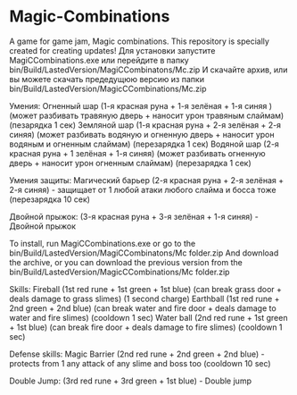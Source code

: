 # Magic-Combinations
A game for game jam, Magic combinations. This repository is specially created for creating updates!
<Russian>
Для установки запустите MagiCCombinations.exe или перейдите в папку bin/Build/LastedVersion/MagiCCombinatons/Mc.zip
И скачайте архив, или вы можете скачать предедущюю версию из папки bin/Build/LastedVersion/MagicCCombinations/Mc.zip

Умения:
Огненный шар (1-я красная руна + 1-я зелёная + 1-я синяя ) (может разбивать травяную дверь + наносит урон травяным слаймам) (пезарядка 1 сек)
Земляной шар (1-я красная руна + 2-я зелёная + 2-я синяя) (может разбивать водяную и огненную дверь + наносит урон водяным  и огненным слаймам) (перезарядка 1 сек)
Водяной шар (2-я красная руна + 1 зелёная + 1-я синяя) (может разбивать огненную дверь + наносит урон огненным слаймам) (перезарядка 1 сек)

Умения защиты:
Магический барьер (2-я красная руна + 2-я зелёная + 2-я синяя) - защищает от 1 любой атаки любого слайма и босса тоже (перезарядка 10 сек)

Двойной прыжок: (3-я красная руна + 3-я зелёная + 1-я синяя) - Двойной прыжок

<English>

To install, run MagiCCombinations.exe or go to the bin/Build/LastedVersion/MagiCCombinatons/Mc folder.zip
And download the archive, or you can download the previous version from the bin/Build/LastedVersion/MagicCCombinations/Mc folder.zip

Skills:
Fireball (1st red rune + 1st green + 1st blue) (can break grass door + deals damage to grass slimes) (1 second charge)
Earthball (1st red rune + 2nd green + 2nd blue) (can break water and fire door + deals damage to water and fire slimes) (cooldown 1 sec)
Water ball (2nd red rune + 1st green + 1st blue) (can break fire door + deals damage to fire slimes) (cooldown 1 sec)

Defense skills:
Magic Barrier (2nd red rune + 2nd green + 2nd blue) - protects from 1 any attack of any slime and boss too (cooldown 10 sec)

Double Jump: (3rd red rune + 3rd green + 1st blue) - Double jump
